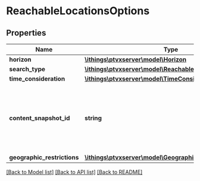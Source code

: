 # ReachableLocationsOptions

## Properties
Name | Type | Description | Notes
------------ | ------------- | ------------- | -------------
**horizon** | [**\ithings\ptvxserver\model\Horizon**](Horizon.md) |  | 
**search_type** | [**\ithings\ptvxserver\model\ReachableLocationsSearchType**](ReachableLocationsSearchType.md) |  | [optional] 
**time_consideration** | [**\ithings\ptvxserver\model\TimeConsideration**](TimeConsideration.md) |  | [optional] 
**content_snapshot_id** | **string** | Specifies the content snapshot to use. If no snapshot ID is set, the latest content is used. | [optional] 
**geographic_restrictions** | [**\ithings\ptvxserver\model\GeographicRestrictions**](GeographicRestrictions.md) |  | [optional] 

[[Back to Model list]](../../README.md#documentation-for-models) [[Back to API list]](../../README.md#documentation-for-api-endpoints) [[Back to README]](../../README.md)

